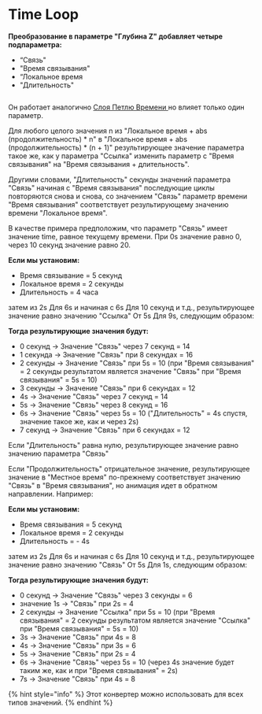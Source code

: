 # Time Loop

**Преобразование в параметре "Глубина Z" добавляет четыре подпараметра:**

* “Связь"
* "Время связывания"
* “Локальное время
* "Длительность"

<figure><img src="https://lh7-us.googleusercontent.com/gaqcY6YzwlSBCHAEhyFnZ3OiTzmywaheBPG62UZTNPlmHDTEFNjYUWb2XOUaCQHX0IeQeTwaqWeeEaRlBYcTe5Zwlm9pAIkCXqvk6UxykbkjOkJ3gsV8IjoHJaBP-sQfxZmwipUzz1JDt2Fq_wg43bQ" alt=""><figcaption></figcaption></figure>

Он работает аналогично [Слоя Петлю Времени ](https://wiki.synfig.org/Time\_Loop\_Layer)но влияет только один параметр.

Для любого целого значения n из "Локальное время + abs (продолжительность) \* n" в "Локальное время + abs (продолжительность) \* (n + 1)" результирующее значение параметра такое же, как у параметра "Ссылка" изменить параметр с "Время связывания" на "Время связывания + длительность".

Другими словами, "Длительность" секунды значений параметра "Связь" начиная с "Время связывания" последующие циклы повторяются снова и снова, со значением "Связь" параметр времени "Время связывания" соответствует результирующему значению времени "Локальное время".

В качестве примера предположим, что параметр "Связь" имеет значение time, равное текущему времени. При 0s значение равно 0, через 10 секунд значение равно 20.

**Если мы установим:**

* Время связывание = 5 секунд
* Локальное время = 2 секунды
* Длительность = 4 часа

затем из 2s Для 6s и начиная с 6s Для 10 секунд и т.д., результирующее значение равно значению "Ссылка" От 5s Для 9s, следующим образом:

**Тогда результирующие значения будут:**

* 0 секунд -> Значение "Связь" через 7 секунд = 14
* 1 секунда -> Значение "Связь" при 8 секундах = 16
* 2 секунды -> Значение "Связь" при 5s = 10 (при "Время связывания" = 2 секунды результатом является значение "Связь" при "Время связывания" = 5s = 10)
* 3 секунды -> Значение "Связь" при 6 секундах = 12
* 4s -> Значение "Связь" через 7 секунд = 14
* 5s -> Значение "Связь" через 8 секунд = 16
* 6s -> Значение "Связь" через 5s = 10 ("Длительность" = 4s спустя, значение такое же, как и через 2s)
* 7 секунд -> Значение "Связь" при 6 секундах = 12

Если "Длительность" равна нулю, результирующее значение равно значению параметра "Связь"&#x20;

Если "Продолжительность" отрицательное значение, результирующее значение в "Местное время" по-прежнему соответствует значению "Связь" в "Время связывания", но анимация идет в обратном направлении. Например:

**Если мы установим:**

* Время связывания = 5 секунд
* Локальное время = 2 секунды
* Длительность = - 4s

затем из 2s Для 6s и начиная с 6s Для 10 секунд и т.д., результирующее значение равно значению "Связь" От 5s Для 1s, следующим образом:

**Тогда результирующие значения будут:**

* 0 секунд -> Значение "Связь" через 3 секунды = 6
* значение 1s -> "Связь" при 2s = 4
* 2 секунды -> Значение "Ссылка" при 5s = 10 (при "Время связывания" = 2 секунды результатом является значение "Ссылка" при "Время связывания" = 5s = 10)
* 3s -> Значение "Связь" при 4s = 8
* 4s -> Значение "Связь" при 3s = 6
* 5s -> Значение "Связь" при 2s = 4
* 6s -> Значение "Связь" через 5s = 10 (через 4s значение будет таким же, как и при "Время связывания" = 2s)
* 7s -> Значение "Связь" при 4s = 8

{% hint style="info" %}
Этот конвертер можно использовать для всех типов значений.
{% endhint %}
